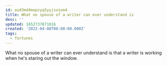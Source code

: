 ```yaml
---
id: oud3md4mopzyq5yyjsoiom4
title: What no spouse of a writer can ever understand is
desc: ''
updated: 1652737871016
created: '2022-04-08T00:00:00.000Z'
tags:
  - fortunes
---
```


What no spouse of a writer can ever understand is that a writer is working when he's staring out the window.
